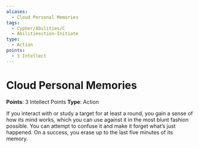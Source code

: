 ```yaml
---
aliases:
  - Cloud Personal Memories
tags:
  - Cypher/Abilities/C
  - Abilitiesction-Initiate
type:
  - Action
points:
  - 3 Intellect
---
```


# Cloud Personal Memories

**Points**: 3 Intellect Points
**Type**: Action

If you interact with or study a target for at least a round, you gain a sense of how its mind works, which you can use against it in the most blunt fashion possible. You can attempt to confuse it and make it forget what’s just happened. On a success, you erase up to the last five minutes of its memory.

